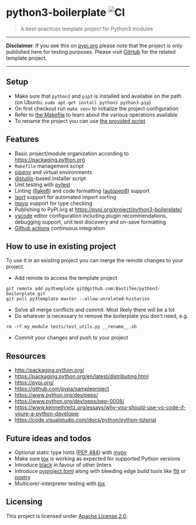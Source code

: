 # python3-boilerplate ![CI](https://github.com/BastiTee/python3-boilerplate/workflows/CI/badge.svg)

> A best-practices template project for Python3 modules

--------------------------------------------------------------------------------

**Disclaimer**: If you see this on [pypi.org](https://pypi.org/project/python3-boilerplate/) please note that the project is only published here for testing purposes. Please visit [GitHub](https://github.com/BastiTee/python3-boilerplate) for the related template project.

--------------------------------------------------------------------------------

## Setup

- Make sure that `python3` and `pip3` is installed and available on the path (on Ubuntu: `sudo apt-get install python3 python3-pip`)
- On first checkout run `make venv` to initialize the project configuration
- Refer to [the Makefile](Makefile) to learn about the various operations available
- To rename the project you can use [the provided script](__rename__.sh)

## Features

- Basic project/module organization according to <https://packaging.python.org>
- `Makefile` management script
- [pipenv](https://github.com/pypa/pipenv) and virtual environments
- [distutils](https://docs.python.org/3/library/distutils.html)-based installer script
- Unit testing with [pytest](https://docs.pytest.org/en/latest/)
- Linting ([flake8](http://flake8.pycqa.org)) and code formatting ([autopep8](https://github.com/hhatto/autopep8)) support
- [isort](https://pypi.org/project/isort/) support for automated import sorting
- [mpyp](https://pypi.org/project/mypy/) support for type checking
- Publishing to PyPi.org at <https://pypi.org/project/python3-boilerplate/>
- [vscode](https://code.visualstudio.com/) editor configuration including plugin recommendations, debugging support, unit test discovery and on-save formatting
- [Github actions](https://github.com/BastiTee/python3-boilerplate/actions) continuous integration

## How to use in existing project

To use it in an existing project you can merge the remote changes to your project.

- Add remote to access the template project

```shell
git remote add py3template git@github.com:BastiTee/python3-boilerplate.git
git pull py3template master --allow-unrelated-histories
```

- Solve all merge conflicts and commit. Most likely there will be a lot
- Do whatever is necessary to remove the boilerplate you don't need, e.g.

```shell
rm -rf my_module tests/test_utils.py __rename__.sh
```

- Commit your changes and push to your project

## Resources

- <http://packaging.python.org/>
- <https://packaging.python.org/en/latest/distributing.html>
- <https://pypi.org/>
- <https://github.com/pypa/sampleproject>
- <https://www.python.org/dev/peps/>
- <https://www.python.org/dev/peps/pep-0008/>
- <https://www.kennethreitz.org/essays/why-you-should-use-vs-code-if-youre-a-python-developer>
- <https://code.visualstudio.com/docs/python/python-tutorial>

## Future ideas and todos

- Optional static type hints ([PEP 484](https://www.python.org/dev/peps/pep-0484/)) with [mypy](https://github.com/python/mypy)
- Make sure [tox](https://tox.readthedocs.io/) is working as expected for supported Python versions
- Introduce [black](https://github.com/psf/black) in favour of other linters
- Introduce [pyproject.toml](https://www.python.org/dev/peps/pep-0518/) along with bleeding edge build tools like [flit](https://flit.readthedocs.io/en/latest/rationale.html) or [poetry](https://python-poetry.org/)
- Multicore/-interpreter testing with [tox](https://tox.readthedocs.io/en/latest/)

## Licensing

This project is licensed under [Apache License 2.0](LICENSE.txt).
